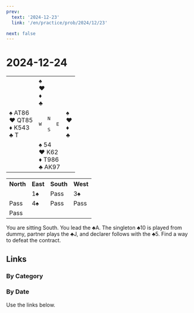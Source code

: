 ```yaml
---
prev:
  text: '2024-12-23'
  link: '/en/practice/prob/2024/12/23'

next: false
---
```


# 2024-12-24

<table class="deal">
	<tr>
		<td></td>
		<td>♠ <br>♥ <br>♦ <br>♣ </td>
		<td></td>
	</tr>
	<tr>
		<td>♠ AT86<br>♥ QT85<br>♦ K543<br>♣ T</td>
		<td><pre>   N<br>W     E<br>   S</pre></td>
		<td>♠ <br>♥ <br>♦ <br>♣ </td>
	</tr>
	<tr>
		<td></td>
		<td>♠ 54<br>♥ K62<br>♦ T986<br>♣ AK97</td>
		<td></td>
	</tr>
</table>

<table class="auction">
	<tr>
		<th>North</th>
		<th>East</th>
		<th>South</th>
		<th>West</th>
	</tr>
	<tr>
		<td></td>
		<td>1♠</td>
		<td>Pass</td>
		<td>3♠</td>
	</tr>
	<tr>
		<td>Pass</td>
		<td>4♠</td>
		<td>Pass</td>
		<td>Pass</td>
	</tr>
	<tr>
		<td>Pass</td>
		<td></td>
		<td></td>
		<td></td>
	</tr>
</table>

You are sitting South. You lead the ♣A. The singleton ♣10 is played from dummy, partner plays the ♣J, and declarer follows with the ♣5. Find a way to defeat the contract.

## Links

[<Badge type="tip" text="Check Solution"/>](/en/learning/prob/2024/12/24)

### By Category

[<Badge type="tip" text="<--"/>](/en/practice/prob/2024/12/20)
[<Badge type="tip" text="Calendar"/>](/en/practice/calendar/2024/12)
[<Badge type="info" text="-->"/>](/en/practice/prob/2024/12/24#links)

### By Date

Use the links below.